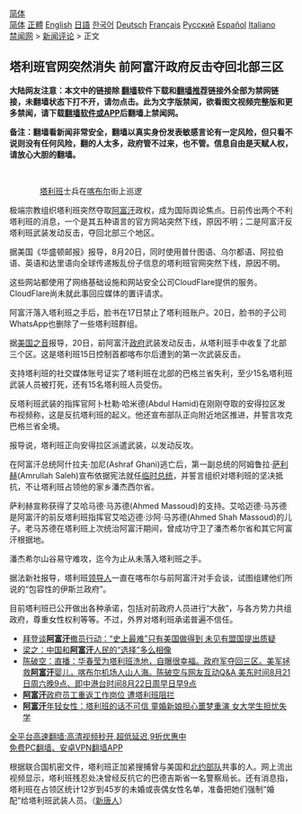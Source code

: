  <!-- 面包屑导航 --> <div class="breadcrumb"><!-- GTranslate: https://gtranslate.io/ -->  <div class="switcher notranslate">  <div class="selected">  <a href="#" onclick="return false;"> 简体</a>  </div>  <div class="option">  <a href="https://www.bannedbook.org" onclick="doGTranslate('zh-CN|zh-CN');jQuery('div.switcher div.selected a').html(jQuery(this).html());return false;" title="简体中文" class="nturl selected"> 简体</a>  <a href="https://www.bannedbook.org/zh-tw/" onclick="doGTranslate('zh-CN|zh-TW');jQuery('div.switcher div.selected a').html(jQuery(this).html());return false;" title="繁體中文" class="nturl"> 正體</a>  <a href="https://www.bannedbook.org/en/" onclick="doGTranslate('zh-CN|en');jQuery('div.switcher div.selected a').html(jQuery(this).html());return false;" title="English" class="nturl"> English</a>  <a href="https://www.bannedbook.org/ja/" onclick="doGTranslate('zh-CN|ja');jQuery('div.switcher div.selected a').html(jQuery(this).html());return false;" title="日本語" class="nturl"> 日語</a>  <a href="https://www.bannedbook.org/ko/" onclick="doGTranslate('zh-CN|ko');jQuery('div.switcher div.selected a').html(jQuery(this).html());return false;" title="한국어" class="nturl"> 한국어</a>  <a href="https://www.bannedbook.org/de/" onclick="doGTranslate('zh-CN|de');jQuery('div.switcher div.selected a').html(jQuery(this).html());return false;" title="Deutsch" class="nturl"> Deutsch</a>  <a href="https://www.bannedbook.org/fr/" onclick="doGTranslate('zh-CN|fr');jQuery('div.switcher div.selected a').html(jQuery(this).html());return false;" title="Français" class="nturl"> Français</a>  <a href="https://www.bannedbook.org/ru/" onclick="doGTranslate('zh-CN|ru');jQuery('div.switcher div.selected a').html(jQuery(this).html());return false;" title="Русский" class="nturl"> Русский</a>  <a href="https://www.bannedbook.org/es/" onclick="doGTranslate('zh-CN|es');jQuery('div.switcher div.selected a').html(jQuery(this).html());return false;" title="Español" class="nturl"> Español</a>  <a href="https://www.bannedbook.org/it/" onclick="doGTranslate('zh-CN|it');jQuery('div.switcher div.selected a').html(jQuery(this).html());return false;" title="Italiano" class="nturl"> Italiano</a>  </div>  </div>      <div class='breadcrumb-sub'><!-- Breadcrumb NavXT 6.3.0 --> <a href="https://www.bannedbook.org/" class="home">禁闻网</a> &gt; <a href="https://www.bannedbook.org/bnews/comments/" class="category">新闻评论</a> &gt; 正文</div></div><h2>塔利班官网突然消失 前阿富汗政府反击夺回北部三区</h2> <p class="notice"><b>大陆网友注意：本文中的链接除 <a href="https://github.com/bannedbook/fanqiang" >翻墙</a>软件下载和<a href="https://github.com/killgcd/justmysocks/blob/master/README.md">翻墙推荐</a>链接外全部为禁网链接，未翻墙状态下打不开，请勿点击。此为文字版禁闻，欲看图文视频完整版和更多禁闻，请下载<a href="https://github.com/bannedbook/fanqiang">翻墙软件或APP</a>后翻墙上禁闻网。</p><p>备注：翻墙看新闻非常安全，翻墙以真实身份发表敏感言论有一定风险，但只看不说则没有任何风险，翻的人太多，政府管不过来，也不管。信息自由是天赋人权，请放心大胆的翻墙。</b></p>  <div class="entry"> <br /> <figure><a href="https://i2.wp.com/upload-images-bucket-v64rleca837do.s3.eu-west-1.amazonaws.com/wp-content/uploads/2021/08/22013041/20210820_16295237468788.jpeg?fit=650%2C393&#038;ssl=1" data-caption="　塔利班士兵在喀布尔街上巡逻"></a><figcaption class="wp-caption-text">　<a href="https://www.bannedbook.org/bnews/tag/%e5%a1%94%e5%88%a9%e7%8f%ad/" class="st_tag internal_tag" rel="tag" title="标签 塔利班 下的日志">塔利班</a>士兵在<a href="https://www.bannedbook.org/bnews/tag/%E5%96%80%E5%B8%83%E5%B0%94/" class="st_tag internal_tag" rel="tag" title="标签 喀布尔 下的日志">喀布尔</a>街上巡逻</figcaption></figure> <p>极端宗教组织塔利班突然夺取<a href="https://www.bannedbook.org/bnews/tag/%e9%98%bf%e5%af%8c%e6%b1%97/" class="st_tag internal_tag" rel="tag" title="标签 阿富汗 下的日志">阿富汗</a>政权，成为国际舆论焦点。日前传出两个不利塔利班的消息，一个是其五种语言的官方网站突然下线，原因不明；二是阿富汗反塔利班武装发动反击，夺回北部三个地区。</p> <p>据美国《华盛顿邮报》报导，8月20日，同时使用普什图语、乌尔都语、阿拉伯语、英语和达里语向全球传递叛乱份子信息的塔利班官网突然下线，原因不明。</p> <p>这些网站都使用了网络基础设施和网站安全公司CloudFlare提供的服务。CloudFlare尚未就此事回应媒体的置评请求。</p>  <p>阿富汗落入塔利班之手后，脸书在17日禁止了塔利班账户。20日，脸书的子公司WhatsApp也删除了一些塔利班群组。</p> <p>据<a href="https://www.bannedbook.org/bnews/tag/%e7%be%8e%e5%9b%bd%e4%b9%8b%e9%9f%b3/" class="st_tag internal_tag" rel="tag" title="标签 美国之音 下的日志">美国之音</a>报导，20日，前阿富汗<a href="https://www.bannedbook.org/bnews/tag/%e6%94%bf%e5%ba%9c/" class="st_tag internal_tag" rel="tag" title="标签 政府 下的日志">政府</a>武装发动反击，从塔利班手中收复了北部三个区。这是塔利班15日控制首都喀布尔后遭到的第一次武装反击。</p> <p>支持塔利班的社交媒体账号证实了塔利班在北部的巴格兰省失利，至少15名塔利班武装人员被打死，还有15名塔利班人员受伤。</p>  <p>反塔利班武装的指挥官阿卜杜勒·哈米德(Abdul Hamid)在刚刚夺取的安得拉区发布视频称，这是反抗塔利班的起义。他还宣布部队正向附近地区推进，并誓言攻克巴格兰省全境。</p> <p>报导说，塔利班正向安得拉区派遣武装，以发动反攻。</p> <p>在阿富汗总统阿什拉夫·加尼(Ashraf Ghani)逃亡后，第一副总统的阿姆鲁拉·<a href="https://www.bannedbook.org/bnews/tag/%E8%90%A8%E5%88%A9%E8%B5%AB/" class="st_tag internal_tag" rel="tag" title="标签 萨利赫 下的日志">萨利赫</a>(Amrullah Saleh)宣布依据宪法就任<a href="https://www.bannedbook.org/bnews/tag/%E4%B8%B4%E6%97%B6%E6%80%BB%E7%BB%9F/" class="st_tag internal_tag" rel="tag" title="标签 临时总统 下的日志">临时总统</a>，并誓言组织对塔利班的坚决抵抗，不让塔利班占领他的家乡潘杰西尔省。</p>  <p>萨利赫宣称获得了艾哈马德·马苏德(Ahmed Massoud)的支持。艾哈迈德·马苏德是阿富汗的前反塔利班指挥官艾哈迈德·沙阿·马苏德(Ahmed Shah Massoud)的儿子。老马苏德在塔利班上次统治阿富汗期间，曾成功守卫了潘杰希尔省和其它阿富汗根据地。</p> <p>潘杰希尔山谷易守难攻，迄今为止从未落入塔利班之手。</p> <p>据法新社报导，塔利班<a href="https://www.bannedbook.org/bnews/tag/%E9%A2%86%E5%AF%BC%E4%BA%BA/" class="st_tag internal_tag" rel="tag" title="标签 领导人 下的日志">领导人</a>一直在喀布尔与前阿富汗对手会谈，试图组建他们所说的“包容性的伊斯兰政府”。</p>  <p>目前塔利班已公开做出各种承诺，包括对前政府人员进行“大赦”，与各方势力共组政府，尊重女性权利等等。不过，外界对塔利班承诺普遍不信任。</p> <ul class='op-related-articles' title='相关阅读'> <li><a href='https://www.bannedbook.org/bnews/cnnews/20210822/1610953.html' target='_blank'>拜登谈<b>阿富汗</b>撤员行动：“史上最难”只有美国做得到 未见有盟国提出质疑</a></li> <li><a href='https://www.bannedbook.org/bnews/comments/20210822/1610950.html' target='_blank'>梁之：中国和<b>阿富汗</b>人民的“选择”多么相像</a></li> <li><a href='https://www.bannedbook.org/bnews/bannedvideo/20210822/1610932.html' target='_blank'>陈破空：直播：华春莹为塔利班洗地，自曝很幸福。政府军夺回三区。美军拯救<b>阿富汗</b>婴儿，喀布尔机场人山人海。陈破空与网友互动Q&A 美东时间8月21日周六晚9点、即中港台时间8月22日周早日早9点</a></li> <li><a href='https://www.bannedbook.org/bnews/baitai/20210822/1610894.html' target='_blank'><b>阿富汗</b>政府员工重返工作岗位 遭塔利班阻拦</a></li> <li><a href='https://www.bannedbook.org/bnews/comments/20210822/1610884.html' target='_blank'><b>阿富汗</b>年轻女性：塔利班的话不可信 童婚新娘担心噩梦重演 女大学生担忧失学</a></li> </ul> <p class="texttj"> <a href="https://github.com/bannedbook/fanqiang/wiki/V2ray%E6%9C%BA%E5%9C%BA" target="_blank">全平台高速翻墙:高清视频秒开,超低延迟,9折优惠中</a><br/> <a href="https://github.com/bannedbook/fanqiang/wiki/%E7%A6%81%E9%97%BB%E7%BD%91%E5%AE%89%E5%8D%93%E7%BF%BB%E5%A2%99%E6%96%B0%E9%97%BBAPP" target="_blank">免费PC翻墙、安卓VPN翻墙APP</a></p><p>根据联合国机密文件，塔利班正加紧搜捕曾与美国和<a href="https://www.bannedbook.org/bnews/tag/%E5%8C%97%E7%BA%A6%E9%83%A8%E9%98%9F/" class="st_tag internal_tag" rel="tag" title="标签 北约部队 下的日志">北约部队</a>共事的人。网上流出视频显示，塔利班残忍处决曾经反抗它的巴德吉斯省一名警察局长。还有消息指，塔利班在占领区统计12岁到45岁的未婚或丧偶女性名单，准备把她们强制“婚配”给塔利班武装人员。（<span class='wp_keywordlink_affiliate'><a href="https://www.ntdtv.com/" title="新唐人">新唐人</a></span>）</p><a name='sharetosocial'></a>  <div style="margin-bottom:5px;padding-bottom:5px;clear:both"> <div id="archive-pix-1" class="banner-ads"> <!-- AuctionX Display platform tag START --> <div id="26318x728x90x621x_ADSLOT2" clicktrack="%%CLICK_URL_ESC%%"></div> <!-- AuctionX Display platform tag END --> </div> <div id="archive-pix-2" class="banner-ads"> <!-- AuctionX Display platform tag START --> <div id="26315x300x250x621x_ADSLOT2" clicktrack="%%CLICK_URL_ESC%%"></div> <!-- AuctionX Display platform tag END --> </div> </div>  <div id="archive-pix-1" class="banner-ads"> <!-- AuctionX Display platform tag START --> <div id="26318x728x90x621x_ADSLOT3" clicktrack="%%CLICK_URL_ESC%%"></div> <!-- AuctionX Display platform tag END --> </div> </div><!--END ENTRY--> 